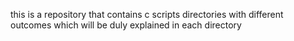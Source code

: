 this is a repository that contains c scripts directories with different outcomes which will be duly explained in each directory
